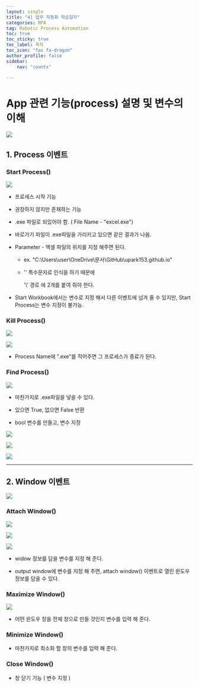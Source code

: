 ```yaml
---
layout: single
title: "4) 업무 자동화 학습일지"
categories: RPA
tag: Robotic Process Automation
toc: true
toc_sticky: true
toc_label: 목차
toc_icon: "fas fa-dragon"
author_profile: false
sidebar:
    nav: "counts"

---
```


# App 관련 기능(process) 설명 및 변수의 이해

![]({{site.url}}/images/2023-06-12-seventh/2023-06-12-13-32-12-image.png)

## 1. Process 이벤트

### Start Process()

![]({{site.url}}/images/2023-06-12-seventh/2023-06-12-13-36-34-image.png)

- 프로세스 시작 기능

- 권장하지 않지만 존재하는 기능

- .exe 파일로 되있어야 함. ( File Name - "excel.exe")

- 바로가기 파일이 .exe파일을 가리키고 있으면 같은 결과가 나옴.

- Parameter - 엑셀 파일의 위치를 지정 해주면 된다.
  
  - ex. "C:\\Users\\user\OneDrive\문서\GitHub\upark153.github.io"
  
  - '\' 특수문자로 인식을 하기 때문에 
    
    '\\\' 경로 에 2개를 붙여 줘야 한다.

- Start Workbook에서는 변수로 지정 해서 다른 이벤트에 넘겨 줄 수 있지만, Start Process는 변수 지정이 불가능.

### Kill Process()

![]({{site.url}}/images/2023-06-12-seventh/2023-06-12-13-42-38-image.png)

![]({{site.url}}/images/2023-06-12-seventh/2023-06-12-13-43-19-image.png)

- Process Name에 ".exe"를 적어주면 그 프로세스가 종료가 된다.

### Find Process()

![]({{site.url}}/images/2023-06-12-seventh/2023-06-12-13-44-59-image.png)

- 마찬가지로 .exe파일을 넣을 수 있다.

- 있으면 True, 없으면 False 반환

- bool 변수를 만들고, 변수 지정

![]({{site.url}}/images/2023-06-12-seventh/2023-06-12-13-48-06-image.png)

![]({{site.url}}/images/2023-06-12-seventh/2023-06-12-13-50-15-image.png)

![]({{site.url}}/images/2023-06-12-seventh/2023-06-12-13-54-01-image.png)

----------------------------------------------------------------

## 2. Window 이벤트

![]({{site.url}}/images/2023-06-12-seventh/2023-06-12-13-58-50-image.png)

### Attach Window()

![]({{site.url}}/images/2023-06-12-seventh/2023-06-12-14-04-36-image.png)

![]({{site.url}}/images/2023-06-12-seventh/2023-06-12-14-00-12-image.png)

![]({{site.url}}/images/2023-06-12-seventh/2023-06-12-14-03-31-image.png)

- widow 정보를 담을 변수를 지정 해 준다.

- output window에 변수를 지정 해 주면, attach window() 이벤트로 열린 윈도우 정보를 담을 수 있다.

### Maximize Window()

![]({{site.url}}/images/2023-06-12-seventh/2023-06-12-14-06-38-image.png)

- 어떤 윈도우 창을 전체 창으로 만들 것인지 변수를 입력 해 준다.

### Minimize Window()

- 마찬가지로 최소화 할 창의 변수를 입력 해 준다.

### Close Window()

- 창 닫기 기능 ( 변수 지정 )

